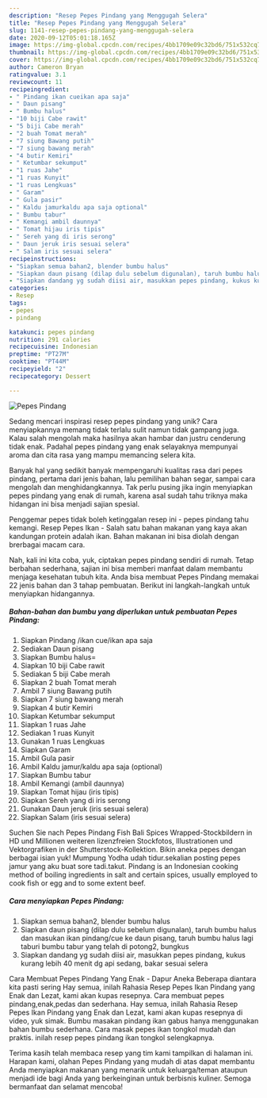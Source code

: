 ```yaml
---
description: "Resep Pepes Pindang yang Menggugah Selera"
title: "Resep Pepes Pindang yang Menggugah Selera"
slug: 1141-resep-pepes-pindang-yang-menggugah-selera
date: 2020-09-12T05:01:18.165Z
image: https://img-global.cpcdn.com/recipes/4bb1709e09c32bd6/751x532cq70/pepes-pindang-foto-resep-utama.jpg
thumbnail: https://img-global.cpcdn.com/recipes/4bb1709e09c32bd6/751x532cq70/pepes-pindang-foto-resep-utama.jpg
cover: https://img-global.cpcdn.com/recipes/4bb1709e09c32bd6/751x532cq70/pepes-pindang-foto-resep-utama.jpg
author: Cameron Bryan
ratingvalue: 3.1
reviewcount: 11
recipeingredient:
- " Pindang ikan cueikan apa saja"
- " Daun pisang"
- " Bumbu halus"
- "10 biji Cabe rawit"
- "5 biji Cabe merah"
- "2 buah Tomat merah"
- "7 siung Bawang putih"
- "7 siung bawang merah"
- "4 butir Kemiri"
- " Ketumbar sekumput"
- "1 ruas Jahe"
- "1 ruas Kunyit"
- "1 ruas Lengkuas"
- " Garam"
- " Gula pasir"
- " Kaldu jamurkaldu apa saja optional"
- " Bumbu tabur"
- " Kemangi ambil daunnya"
- " Tomat hijau iris tipis"
- " Sereh yang di iris serong"
- " Daun jeruk iris sesuai selera"
- " Salam iris sesuai selera"
recipeinstructions:
- "Siapkan semua bahan2, blender bumbu halus"
- "Siapkan daun pisang (dilap dulu sebelum digunalan), taruh bumbu halus dan masukan ikan pindang/cue ke daun pisang, taruh bumbu halus lagi taburi bumbu tabur yang telah di potong2, bungkus"
- "Siapkan dandang yg sudah diisi air, masukkan pepes pindang, kukus kurang lebih 40 menit dg api sedang, bakar sesuai selera"
categories:
- Resep
tags:
- pepes
- pindang

katakunci: pepes pindang 
nutrition: 291 calories
recipecuisine: Indonesian
preptime: "PT27M"
cooktime: "PT44M"
recipeyield: "2"
recipecategory: Dessert

---
```



![Pepes Pindang](https://img-global.cpcdn.com/recipes/4bb1709e09c32bd6/751x532cq70/pepes-pindang-foto-resep-utama.jpg)

Sedang mencari inspirasi resep pepes pindang yang unik? Cara menyiapkannya memang tidak terlalu sulit namun tidak gampang juga. Kalau salah mengolah maka hasilnya akan hambar dan justru cenderung tidak enak. Padahal pepes pindang yang enak selayaknya mempunyai aroma dan cita rasa yang mampu memancing selera kita.

Banyak hal yang sedikit banyak mempengaruhi kualitas rasa dari pepes pindang, pertama dari jenis bahan, lalu pemilihan bahan segar, sampai cara mengolah dan menghidangkannya. Tak perlu pusing jika ingin menyiapkan pepes pindang yang enak di rumah, karena asal sudah tahu triknya maka hidangan ini bisa menjadi sajian spesial.

Penggemar pepes tidak boleh ketinggalan resep ini - pepes pindang tahu kemangi. Resep Pepes Ikan - Salah satu bahan makanan yang kaya akan kandungan protein adalah ikan. Bahan makanan ini bisa diolah dengan brerbagai macam cara.


Nah, kali ini kita coba, yuk, ciptakan pepes pindang sendiri di rumah. Tetap berbahan sederhana, sajian ini bisa memberi manfaat dalam membantu menjaga kesehatan tubuh kita. Anda bisa membuat Pepes Pindang memakai 22 jenis bahan dan 3 tahap pembuatan. Berikut ini langkah-langkah untuk menyiapkan hidangannya.

<!--inarticleads1-->

##### Bahan-bahan dan bumbu yang diperlukan untuk pembuatan Pepes Pindang:

1. Siapkan  Pindang /ikan cue/ikan apa saja
1. Sediakan  Daun pisang
1. Siapkan  Bumbu halus=
1. Siapkan 10 biji Cabe rawit
1. Sediakan 5 biji Cabe merah
1. Siapkan 2 buah Tomat merah
1. Ambil 7 siung Bawang putih
1. Siapkan 7 siung bawang merah
1. Siapkan 4 butir Kemiri
1. Siapkan  Ketumbar sekumput
1. Siapkan 1 ruas Jahe
1. Sediakan 1 ruas Kunyit
1. Gunakan 1 ruas Lengkuas
1. Siapkan  Garam
1. Ambil  Gula pasir
1. Ambil  Kaldu jamur/kaldu apa saja (optional)
1. Siapkan  Bumbu tabur
1. Ambil  Kemangi (ambil daunnya)
1. Siapkan  Tomat hijau (iris tipis)
1. Siapkan  Sereh yang di iris serong
1. Gunakan  Daun jeruk (iris sesuai selera)
1. Siapkan  Salam (iris sesuai selera)


Suchen Sie nach Pepes Pindang Fish Bali Spices Wrapped-Stockbildern in HD und Millionen weiteren lizenzfreien Stockfotos, Illustrationen und Vektorgrafiken in der Shutterstock-Kollektion. Bikin aneka pepes dengan berbagai isian yuk! Mumpung Yodha udah tidur.sekalian posting pepes jamur yang aku buat sore tadi.takut. Pindang is an Indonesian cooking method of boiling ingredients in salt and certain spices, usually employed to cook fish or egg and to some extent beef. 

<!--inarticleads2-->

##### Cara menyiapkan Pepes Pindang:

1. Siapkan semua bahan2, blender bumbu halus
1. Siapkan daun pisang (dilap dulu sebelum digunalan), taruh bumbu halus dan masukan ikan pindang/cue ke daun pisang, taruh bumbu halus lagi taburi bumbu tabur yang telah di potong2, bungkus
1. Siapkan dandang yg sudah diisi air, masukkan pepes pindang, kukus kurang lebih 40 menit dg api sedang, bakar sesuai selera


Cara Membuat Pepes Pindang Yang Enak - Dapur Aneka Beberapa diantara kita pasti sering Hay semua, inilah Rahasia Resep Pepes Ikan Pindang yang Enak dan Lezat, kami akan kupas resepnya. Cara membuat pepes pindang,enak,pedas dan sederhana. Hay semua, inilah Rahasia Resep Pepes Ikan Pindang yang Enak dan Lezat, kami akan kupas resepnya di video, yuk simak. Bumbu masakan pindang ikan gabus hanya menggunakan bahan bumbu sederhana. Cara masak pepes ikan tongkol mudah dan praktis. inilah resep pepes pindang ikan tongkol selengkapnya. 

Terima kasih telah membaca resep yang tim kami tampilkan di halaman ini. Harapan kami, olahan Pepes Pindang yang mudah di atas dapat membantu Anda menyiapkan makanan yang menarik untuk keluarga/teman ataupun menjadi ide bagi Anda yang berkeinginan untuk berbisnis kuliner. Semoga bermanfaat dan selamat mencoba!
